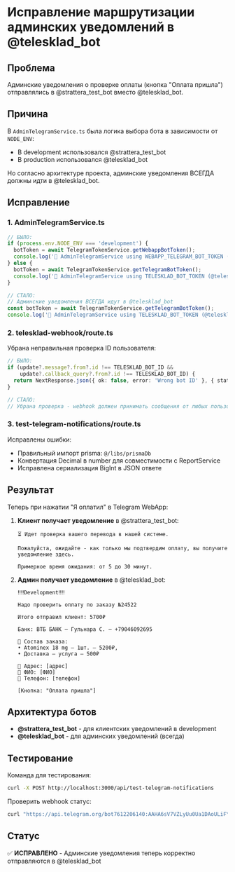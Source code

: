 # Исправление маршрутизации админских уведомлений в @telesklad_bot

## Проблема
Админские уведомления о проверке оплаты (кнопка "Оплата пришла") отправлялись в @strattera_test_bot вместо @telesklad_bot.

## Причина
В `AdminTelegramService.ts` была логика выбора бота в зависимости от `NODE_ENV`:
- В development использовался @strattera_test_bot
- В production использовался @telesklad_bot

Но согласно архитектуре проекта, админские уведомления ВСЕГДА должны идти в @telesklad_bot.

## Исправление

### 1. AdminTelegramService.ts
```typescript
// БЫЛО:
if (process.env.NODE_ENV === 'development') {
  botToken = await TelegramTokenService.getWebappBotToken();
  console.log('🔑 AdminTelegramService using WEBAPP_TELEGRAM_BOT_TOKEN (@strattera_test_bot) for development');
} else {
  botToken = await TelegramTokenService.getTelegramBotToken();
  console.log('🔑 AdminTelegramService using TELESKLAD_BOT_TOKEN (@telesklad_bot) for production');
}

// СТАЛО:
// Админские уведомления ВСЕГДА идут в @telesklad_bot
const botToken = await TelegramTokenService.getTelegramBotToken();
console.log('🔑 AdminTelegramService using TELESKLAD_BOT_TOKEN (@telesklad_bot) for admin notifications');
```

### 2. telesklad-webhook/route.ts
Убрана неправильная проверка ID пользователя:
```typescript
// БЫЛО:
if (update?.message?.from?.id !== TELESKLAD_BOT_ID && 
    update?.callback_query?.from?.id !== TELESKLAD_BOT_ID) {
  return NextResponse.json({ ok: false, error: 'Wrong bot ID' }, { status: 403 });
}

// СТАЛО:
// Убрана проверка - webhook должен принимать сообщения от любых пользователей
```

### 3. test-telegram-notifications/route.ts
Исправлены ошибки:
- Правильный импорт prisma: `@/libs/prismaDb`
- Конвертация Decimal в number для совместимости с ReportService
- Исправлена сериализация BigInt в JSON ответе

## Результат

Теперь при нажатии "Я оплатил" в Telegram WebApp:

1. **Клиент получает уведомление** в @strattera_test_bot:
   ```
   ⏳ Идет проверка вашего перевода в нашей системе.
   
   Пожалуйста, ожидайте - как только мы подтвердим оплату, вы получите уведомление здесь.
   
   Примерное время ожидания: от 5 до 30 минут.
   ```

2. **Админ получает уведомление** в @telesklad_bot:
   ```
   ‼️‼️Development‼️‼️
   
   Надо проверить оплату по заказу №24522
   
   Итого отправил клиент: 5700₽
   
   Банк: ВТБ БАНК — Гульнара С. — +79046092695
   
   📄 Состав заказа:
   • Atominex 18 mg — 1шт. — 5200₽,
   • Доставка — услуга — 500₽
   
   📍 Адрес: [адрес]
   👤 ФИО: [ФИО]
   📱 Телефон: [телефон]
   
   [Кнопка: "Оплата пришла"]
   ```

## Архитектура ботов

- **@strattera_test_bot** - для клиентских уведомлений в development
- **@telesklad_bot** - для админских уведомлений (всегда)

## Тестирование

Команда для тестирования:
```bash
curl -X POST http://localhost:3000/api/test-telegram-notifications
```

Проверить webhook статус:
```bash
curl "https://api.telegram.org/bot7612206140:AAHA6sV7VZLyUu0Ua1DAoULiFYehAkAjJK4/getWebhookInfo"
```

## Статус
✅ **ИСПРАВЛЕНО** - Админские уведомления теперь корректно отправляются в @telesklad_bot 